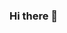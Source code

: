 ### Hi there 👋

<!--
**github.com/ObioraUmunna** is a ✨ _special_ ✨ repository because its `README.md` (this file) appears on your GitHub profile.

Here are some ideas to get you started:

- 🔭 I’m currently working on Bitcoin theory
- 🌱 I’m currently learning blockchain technology
- 👯 I’m looking to collaborate on blockchain technology
- 🤔 I’m looking for help with coding
- 💬 Ask me about Web 3.0
- 📫 How to reach me: (deskygodswill@gmail.com)
- 😄 Pronouns: Still I Rise
- ⚡ Fun fact: I'm just a humble hustler
-->
